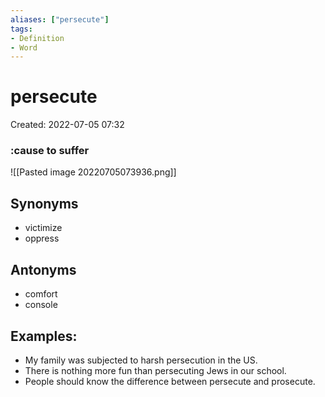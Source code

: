 ```yaml
---
aliases: ["persecute"]
tags:
- Definition 
- Word
---
```

# persecute
Created: 2022-07-05 07:32  

### :cause to suffer
![[Pasted image 20220705073936.png]]
## Synonyms 
- victimize 
- oppress 

## Antonyms 
- comfort 
- console 

## Examples: 
- My family was subjected to harsh persecution in the US. 
- There is nothing more fun than persecuting Jews in our school. 
- People should know the difference between persecute and prosecute. 
